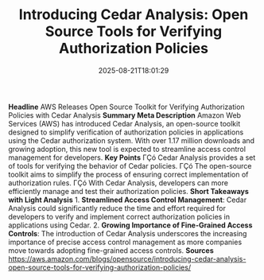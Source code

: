 ﻿---
title: "Introducing Cedar Analysis: Open Source Tools for Verifying Authorization Policies"
date: "2025-08-21T18:01:29"
category: "Markets"
summary: ""
slug: "introducing cedar analysis open source tools for verifying a"
source_urls:
  - "https://aws.amazon.com/blogs/opensource/introducing-cedar-analysis-open-source-tools-for-verifying-authorization-policies/"
seo:
  title: "Introducing Cedar Analysis: Open Source Tools for Verifying Authorization Policies | Hash n Hedge"
  description: ""
  keywords: ["news", "markets", "brief"]
---
**Headline** AWS Releases Open Source Toolkit for Verifying Authorization Policies with Cedar Analysis  **Summary Meta Description** Amazon Web Services (AWS) has introduced Cedar Analysis, an open-source toolkit designed to simplify verification of authorization policies in applications using the Cedar authorization system. With over 1.17 million downloads and growing adoption, this new tool is expected to streamline access control management for developers.  **Key Points**  ΓÇó Cedar Analysis provides a set of tools for verifying the behavior of Cedar policies. ΓÇó The open-source toolkit aims to simplify the process of ensuring correct implementation of authorization rules. ΓÇó With Cedar Analysis, developers can more efficiently manage and test their authorization policies.  **Short Takeaways with Light Analysis**  1. **Streamlined Access Control Management**: Cedar Analysis could significantly reduce the time and effort required for developers to verify and implement correct authorization policies in applications using Cedar. 2. **Growing Importance of Fine-Grained Access Controls**: The introduction of Cedar Analysis underscores the increasing importance of precise access control management as more companies move towards adopting fine-grained access controls.  **Sources** https://aws.amazon.com/blogs/opensource/introducing-cedar-analysis-open-source-tools-for-verifying-authorization-policies/ 

